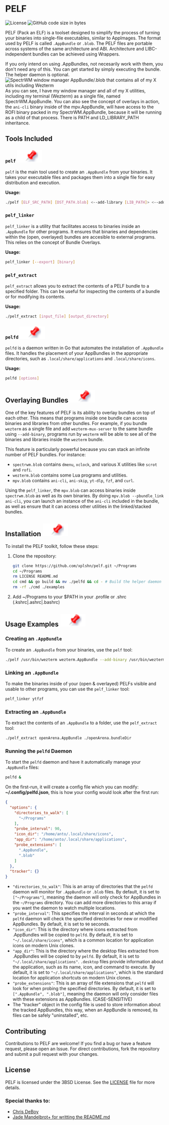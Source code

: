 # PELF
<!-- [![Go Report Card](https://goreportcard.com/badge/github.com/xplshn/pelf)](https://goreportcard.com/report/github.com/xplshn/pelf) -->
![License](https://img.shields.io/github/license/xplshn/pelf)
![GitHub code size in bytes](https://img.shields.io/github/languages/code-size/xplshn/pelf)

PELF (Pack an ELF) is a toolset designed to simplify the process of turning your binaries into single-file executables, similar to AppImages. The format used by PELF is called `.AppBundle` or `.blob`. The PELF files are portable across systems of the same architecture and ABI. Architecture and LIBC-independent bundles can be achieved using Wrappers.

If you only intend on using .AppBundles, not necesarily work with them, you don't need any of this. You can get started by simply executing the bundle. The helper daemon is optional.
![SpectrWM window manager AppBundle/.blob that contains all of my X utils including Wezterm](https://github.com/xplshn/pelf/assets/114888778/b3b99c24-825d-4be0-a1c8-ea9433776692)
As you can see, I have my window manager and all of my X utilities, including my terminal (Wezterm) as a single file, named SpectrWM.AppBundle. You can also see the concept of overlays in action, the `ani-cli` binary inside of the mpv.AppBundle, will have access to the ROFI binary packed in my SpectrWM.AppBundle, because it will be running as a child of that process. There is PATH and LD_LIBRARY_PATH inheritance.

## Tools Included
### `pelf` ![pin](assets/pin.svg)
`pelf` is the main tool used to create an `.AppBundle` from your binaries. It takes your executable files and packages them into a single file for easy distribution and execution.

**Usage:**
```sh
./pelf [ELF_SRC_PATH] [DST_PATH.blob] <--add-library [LIB_PATH]> <--add-binary [BIN_PATH]> <--add-metadata [icon128x128.xpm|icon128x128.png|icon.svg|app.desktop]> <--add-arbitrary [DIR|FILE]>
```

### `pelf_linker`
`pelf_linker` is a utility that facilitates access to binaries inside an `.AppBundle` for other programs. It ensures that binaries and dependencies within the (open, overlayed) bundles are accesible to external programs. This relies on the concept of Bundle Overlays.

**Usage:**
```sh
pelf_linker [--export] [binary]
```

### `pelf_extract`
`pelf_extract` allows you to extract the contents of a PELF bundle to a specified folder. This can be useful for inspecting the contents of a bundle or for modifying its contents.

**Usage:**
```sh
./pelf_extract [input_file] [output_directory]
```

### `pelfd` ![pin](assets/pin.svg)
`pelfd` is a daemon written in Go that automates the installation of `.AppBundle` files. It handles the placement of your AppBundles in the appropriate directories, such as `.local/share/applications` and `.local/share/icons`.

**Usage:**
```sh
pelfd [options]
```

## Overlaying Bundles ![pin](assets/pin.svg)
One of the key features of PELF is its ability to overlay bundles on top of each other. This means that programs inside one bundle can access binaries and libraries from other bundles. For example, if you bundle `wezterm` as a single file and add `wezterm-mux-server` to the same bundle using `--add-binary`, programs run by `wezterm` will be able to see all of the binaries and libraries inside the `wezterm` bundle.

This feature is particularly powerful because you can stack an infinite number of PELF bundles. For instance:

- `spectrwm.blob` contains `dmenu`, `xclock`, and various X utilities like `scrot` and `rofi`.
- `wezterm.blob` contains some Lua programs and utilities.
- `mpv.blob` contains `ani-cli`, `ani-skip`, `yt-dlp`, `fzf`, and `curl`.

Using the `pelf_linker`, the `mpv.blob` can access binaries inside `spectrwm.blob` as well as its own binaries. By doing `mpv.blob --pbundle_link ani-cli`, you can launch an instance of the `ani-cli` included in the bundle, as well as ensure that it can access other utilities in the linked/stacked bundles.

## Installation ![pin](assets/pin.svg)
To install the PELF toolkit, follow these steps:

1. Clone the repository:
    ```sh
    git clone https://github.com/xplshn/pelf.git ~/Programs
    cd ~/Programs
    rm LICENSE README.md
    cd cmd && go build && mv ./pelfd && cd - # Build the helper daemon
    rm -rf ./cmd ./examples
    ```
2. Add ~/Programs to your $PATH in your .profile or .shrc (.kshrc|.ashrc|.bashrc)

## Usage Examples ![pin](assets/pin.svg)
### Creating an `.AppBundle`
To create an `.AppBundle` from your binaries, use the `pelf` tool:
```sh
./pelf /usr/bin/wezterm wezterm.AppBundle --add-binary /usr/bin/wezterm-mux-server --add-metadata /usr/share/applications/wezterm.desktop --add-metadata ./wezterm128x128.png --add-metadata ./wezterm128x128.svg --add-metadata ./wezterm128x128.xpm
```

### Linking an `.AppBundle`
To make the binaries inside of your (open & overlayed) PELFs visible and usable to other programs, you can use the `pelf_linker` tool:
```sh
pelf_linker ytfzf
```

### Extracting an `.AppBundle`
To extract the contents of an `.AppBundle` to a folder, use the `pelf_extract` tool:
```sh
./pelf_extract openArena.AppBundle ./openArena.bundleDir
```

### Running the `pelfd` Daemon
To start the `pelfd` daemon and have it automatically manage your `.AppBundle` files:
```sh
pelfd &
```
On the first-run, it will create a config file which you can modify:
**~/.config/pelfd.json**, this is how your config would look after the first run:
```json
{
  "options": {
    "directories_to_walk": [
      "~/Programs"
    ],
    "probe_interval": 90,
    "icon_dir": "/home/anto/.local/share/icons",
    "app_dir": "/home/anto/.local/share/applications",
    "probe_extensions": [
      ".AppBundle",
      ".blob"
    ]
  },
  "tracker": {}
}
```
- `"directories_to_walk"`: This is an array of directories that the `pelfd` daemon will monitor for `.AppBundle` or `.blob` files. By default, it is set to `["~/Programs"]`, meaning the daemon will only check for AppBundles in the `~/Programs` directory. You can add more directories to this array if you want the daemon to watch multiple locations.
- `"probe_interval"`: This specifies the interval in seconds at which the `pelfd` daemon will check the specified directories for new or modified AppBundles. By default, it is set to `90` seconds.
- `"icon_dir"`: This is the directory where icons extracted from .AppBundles will be copied to `pelfd`. By default, it is set to `"~/.local/share/icons"`, which is a common location for application icons on modern Unix clones.
- `"app_dir"`: This is the directory where the desktop files extracted from .AppBundles will be copied to by `pelfd`. By default, it is set to `"~/.local/share/applications"`. `.desktop` files provide information about the application, such as its name, icon, and command to execute. By default, it is set to `"~/.local/share/applications"`, which is the standard location for application shortcuts on modern Unix clones.
- `"probe_extensions"`: This is an array of file extensions that `pelfd` will look for when probing the specified directories. By default, it is set to `[".AppBundle", ".blob"]`, meaning the daemon will only consider files with these extensions as AppBundles. (CASE-SENSITIVE)
- The "tracker" object in the config file is used to store information about the tracked AppBundles, this way, when an AppBundle is removed, its files can be safely "uninstalled", etc.

## Contributing
Contributions to PELF are welcome! If you find a bug or have a feature request, please open an Issue. For direct contributions, fork the repository and submit a pull request with your changes.

## License
PELF is licensed under the 3BSD License. See the [LICENSE](LICENSE) file for more details.

### Special thanks to:
- [Chris DeBoy](https://codeberg.org/chris_deboy)
- [Jade Mandelbrot+ for writting the README.md](https://hf.co/chat/assistant/667646ec7dd4a03abaf916f4)
